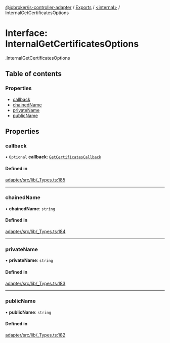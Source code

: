 [@iobroker/js-controller-adapter](../README.md) / [Exports](../modules.md) / [<internal\>](../modules/internal_.md) / InternalGetCertificatesOptions

# Interface: InternalGetCertificatesOptions

[<internal>](../modules/internal_.md).InternalGetCertificatesOptions

## Table of contents

### Properties

- [callback](internal_.InternalGetCertificatesOptions.md#callback)
- [chainedName](internal_.InternalGetCertificatesOptions.md#chainedname)
- [privateName](internal_.InternalGetCertificatesOptions.md#privatename)
- [publicName](internal_.InternalGetCertificatesOptions.md#publicname)

## Properties

### callback

• `Optional` **callback**: [`GetCertificatesCallback`](../modules/internal_.md#getcertificatescallback)

#### Defined in

[adapter/src/lib/_Types.ts:185](https://github.com/ioBroker/ioBroker.js-controller/blob/87eb3b2c/packages/adapter/src/lib/_Types.ts#L185)

___

### chainedName

• **chainedName**: `string`

#### Defined in

[adapter/src/lib/_Types.ts:184](https://github.com/ioBroker/ioBroker.js-controller/blob/87eb3b2c/packages/adapter/src/lib/_Types.ts#L184)

___

### privateName

• **privateName**: `string`

#### Defined in

[adapter/src/lib/_Types.ts:183](https://github.com/ioBroker/ioBroker.js-controller/blob/87eb3b2c/packages/adapter/src/lib/_Types.ts#L183)

___

### publicName

• **publicName**: `string`

#### Defined in

[adapter/src/lib/_Types.ts:182](https://github.com/ioBroker/ioBroker.js-controller/blob/87eb3b2c/packages/adapter/src/lib/_Types.ts#L182)
